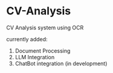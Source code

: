 # CV-Analysis
CV Analysis system using OCR

currently added:
1. Document Processing 
2. LLM Integration 
3. ChatBot integration (in development)
